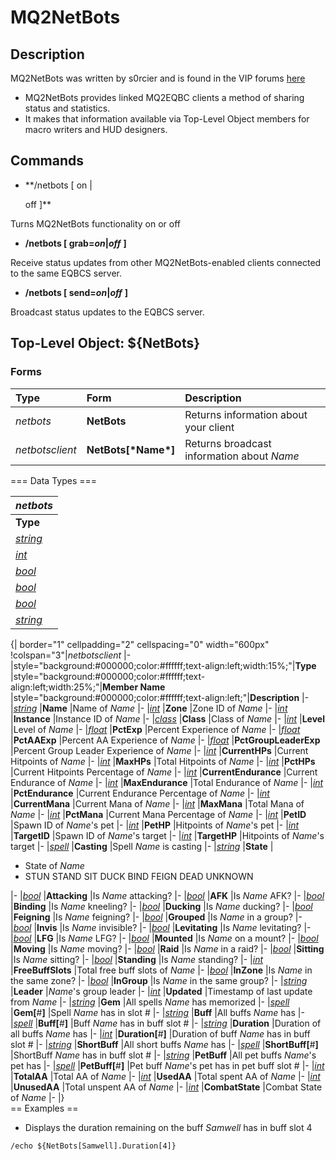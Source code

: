 # MQ2NetBots

## Description

MQ2NetBots was written by s0rcier and is found in the VIP forums [here](https://macroquest.org/phpBB3/viewtopic.php?t=12186)

* MQ2NetBots provides linked MQ2EQBC clients a method of sharing status and statistics.
* It makes that information available via Top-Level Object members for macro writers and HUD designers.

## Commands

* \*\*/netbots \[ on \|

  off \]\*\*

Turns MQ2NetBots functionality on or off

* **/netbots \[ grab=**_**on**_**\|**_**off**_ **\]**

Receive status updates from other MQ2NetBots-enabled clients connected to the same EQBCS server.

* **/netbots \[ send=**_**on**_**\|**_**off**_ **\]**

Broadcast status updates to the EQBCS server.

## Top-Level Object: ${NetBots}

### Forms

| **Type** | **Form** | **Description** |
| :--- | :--- | :--- |
| _netbots_ | **NetBots** | Returns information about your client |
| _netbotsclient_ | **NetBots\[\***Name**\*\]** | Returns broadcast information about _Name_ |

=== Data Types ===

| _netbots_ |
| :--- |
| **Type** |
| [_string_]() |
| [_int_](../../reference/data-types/datatype-int.md) |
| [_bool_](../../reference/data-types/datatype-bool.md) |
| [_bool_](../../reference/data-types/datatype-bool.md) |
| [_bool_](../../reference/data-types/datatype-bool.md) |
| [_string_]() |

{\| border="1" cellpadding="2" cellspacing="0" width="600px" !colspan="3"\|_netbotsclient_ \|- \|style="background:\#000000;color:\#ffffff;text-align:left;width:15%;"\|**Type** \|style="background:\#000000;color:\#ffffff;text-align:left;width:25%;"\|**Member Name** \|style="background:\#000000;color:\#ffffff;text-align:left;"\|**Description** \|- \|[_string_]() \|**Name** \|Name of _Name_ \|- \|[_int_](../../reference/data-types/datatype-int.md) \|**Zone** \|Zone ID of _Name_ \|- \|[_int_](../../reference/data-types/datatype-int.md) \|**Instance** \|Instance ID of _Name_ \|- \|[_class_](../../reference/data-types/datatype-class.md) \|**Class** \|Class of _Name_ \|- \|[_int_](../../reference/data-types/datatype-int.md) \|**Level** \|Level of _Name_ \|- \|[_float_](../../reference/data-types/datatype-float.md) \|**PctExp** \|Percent Experience of _Name_ \|- \|[_float_](../../reference/data-types/datatype-float.md) \|**PctAAExp** \|Percent AA Experience of _Name_ \|- \|[_float_](../../reference/data-types/datatype-float.md) \|**PctGroupLeaderExp** \|Percent Group Leader Experience of _Name_ \|- \|[_int_](../../reference/data-types/datatype-int.md) \|**CurrentHPs** \|Current Hitpoints of _Name_ \|- \|[_int_](../../reference/data-types/datatype-int.md) \|**MaxHPs** \|Total Hitpoints of _Name_ \|- \|[_int_](../../reference/data-types/datatype-int.md) \|**PctHPs** \|Current Hitpoints Percentage of _Name_ \|- \|[_int_](../../reference/data-types/datatype-int.md) \|**CurrentEndurance** \|Current Endurance of _Name_ \|- \|[_int_](../../reference/data-types/datatype-int.md) \|**MaxEndurance** \|Total Endurance of _Name_ \|- \|[_int_](../../reference/data-types/datatype-int.md) \|**PctEndurance** \|Current Endurance Percentage of _Name_ \|- \|[_int_](../../reference/data-types/datatype-int.md) \|**CurrentMana** \|Current Mana of _Name_ \|- \|[_int_](../../reference/data-types/datatype-int.md) \|**MaxMana** \|Total Mana of _Name_ \|- \|[_int_](../../reference/data-types/datatype-int.md) \|**PctMana** \|Current Mana Percentage of _Name_ \|- \|[_int_](../../reference/data-types/datatype-int.md) \|**PetID** \|Spawn ID of _Name_'s pet \|- \|[_int_](../../reference/data-types/datatype-int.md) \|**PetHP** \|Hitpoints of _Name_'s pet \|- \|[_int_](../../reference/data-types/datatype-int.md) \|**TargetID** \|Spawn ID of _Name_'s target \|- \|[_int_](../../reference/data-types/datatype-int.md) \|**TargetHP** \|Hitpoints of _Name_'s target \|- \|[_spell_](../../reference/data-types/datatype-spell.md) \|**Casting** \|Spell _Name_ is casting \|- \|[_string_]() \|**State** \|

* State of _Name_
* STUN STAND SIT DUCK BIND FEIGN DEAD UNKNOWN

\|- \|[_bool_](../../reference/data-types/datatype-bool.md) \|**Attacking** \|Is _Name_ attacking? \|- \|[_bool_](../../reference/data-types/datatype-bool.md) \|**AFK** \|Is _Name_ AFK? \|- \|[_bool_](../../reference/data-types/datatype-bool.md) \|**Binding** \|Is _Name_ kneeling? \|- \|[_bool_](../../reference/data-types/datatype-bool.md) \|**Ducking** \|Is _Name_ ducking? \|- \|[_bool_](../../reference/data-types/datatype-bool.md) \|**Feigning** \|Is _Name_ feigning? \|- \|[_bool_](../../reference/data-types/datatype-bool.md) \|**Grouped** \|Is _Name_ in a group? \|- \|[_bool_](../../reference/data-types/datatype-bool.md) \|**Invis** \|Is _Name_ invisible? \|- \|[_bool_](../../reference/data-types/datatype-bool.md) \|**Levitating** \|Is _Name_ levitating? \|- \|[_bool_](../../reference/data-types/datatype-bool.md) \|**LFG** \|Is _Name_ LFG? \|- \|[_bool_](../../reference/data-types/datatype-bool.md) \|**Mounted** \|Is _Name_ on a mount? \|- \|[_bool_](../../reference/data-types/datatype-bool.md) \|**Moving** \|Is _Name_ moving? \|- \|[_bool_](../../reference/data-types/datatype-bool.md) \|**Raid** \|Is _Name_ in a raid? \|- \|[_bool_](../../reference/data-types/datatype-bool.md) \|**Sitting** \|Is _Name_ sitting? \|- \|[_bool_](../../reference/data-types/datatype-bool.md) \|**Standing** \|Is _Name_ standing? \|- \|[_int_](../../reference/data-types/datatype-int.md) \|**FreeBuffSlots** \|Total free buff slots of _Name_ \|- \|[_bool_](../../reference/data-types/datatype-bool.md) \|**InZone** \|Is _Name_ in the same zone? \|- \|[_bool_](../../reference/data-types/datatype-bool.md) \|**InGroup** \|Is _Name_ in the same group? \|- \|[_string_]() \|**Leader** \|_Name_'s group leader \|- \|[_int_](../../reference/data-types/datatype-int.md) \|**Updated** \|Timestamp of last update from _Name_ \|- \|[_string_]() \|**Gem** \|All spells _Name_ has memorized \|- \|[_spell_](../../reference/data-types/datatype-spell.md) \|**Gem\[**\#**\]** \|Spell _Name_ has in slot \# \|- \|[_string_]() \|**Buff** \|All buffs _Name_ has \|- \|[_spell_](../../reference/data-types/datatype-spell.md) \|**Buff\[**\#**\]** \|Buff _Name_ has in buff slot \# \|- \|[_string_]() \|**Duration** \|Duration of all buffs _Name_ has \|- \|[_int_](../../reference/data-types/datatype-int.md) \|**Duration\[**\#**\]** \|Duration of buff _Name_ has in buff slot \# \|- \|[_string_]() \|**ShortBuff** \|All short buffs _Name_ has \|- \|[_spell_](../../reference/data-types/datatype-spell.md) \|**ShortBuff\[**\#**\]** \|ShortBuff _Name_ has in buff slot \# \|- \|[_string_]() \|**PetBuff** \|All pet buffs _Name_'s pet has \|- \|[_spell_](../../reference/data-types/datatype-spell.md) \|**PetBuff\[**\#**\]** \|Pet buff _Name_'s pet has in pet buff slot \# \|- \|[_int_](../../reference/data-types/datatype-int.md) \|**TotalAA** \|Total AA of _Name_ \|- \|[_int_](../../reference/data-types/datatype-int.md) \|**UsedAA** \|Total spent AA of _Name_ \|- \|[_int_](../../reference/data-types/datatype-int.md) \|**UnusedAA** \|Total unspent AA of _Name_ \|- \|[_int_](../../reference/data-types/datatype-int.md) \|**CombatState** \|Combat State of _Name_ \|- \|}  
== Examples ==

* Displays the duration remaining on the buff _Samwell_ has in buff slot 4

```text
/echo ${NetBots[Samwell].Duration[4]}
```
